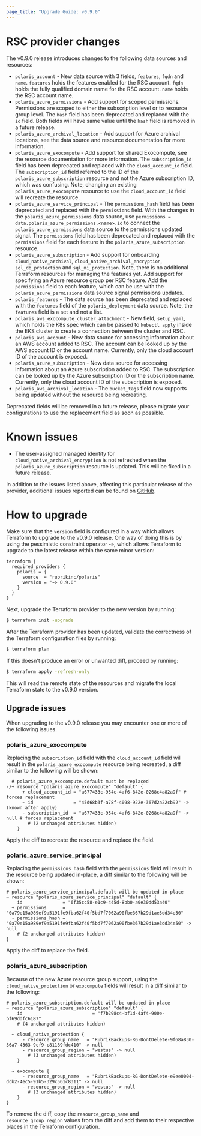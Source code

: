 ```yaml
---
page_title: "Upgrade Guide: v0.9.0"
---
```


# RSC provider changes
The v0.9.0 release introduces changes to the following data sources and resources:
* `polaris_account` - New data source with 3 fields, `features`, `fqdn` and `name`. `features` holds the features
  enabled for the RSC account. `fqdn` holds the fully qualified domain name for the RSC account. `name` holds the RSC
  account name.
* `polaris_azure_permissions` - Add support for scoped permissions. Permissions are scoped to either the subscription
  level or to resource group level. The `hash` field has been deprecated and replaced with the `id` field. Both fields
  will have same value until the `hash` field is removed in a future release.
* `polaris_azure_archival_location` - Add support for Azure archival locations, see the data source and resource
  documentation for more information.
* `polaris_azure_exocompute` - Add support for shared Exocompute, see the resource documentation for more information.
  The `subscription_id` field has been deprecated and replaced with the `cloud_account_id` field. The `subscription_id`
  field referred to the ID of the `polaris_azure_subscription` resource and not the Azure subscription ID, which was
  confusing. Note, changing an existing `polaris_azure_exocompute` resource to use the `cloud_account_id` field will
  recreate the resource.
* `polaris_azure_service_principal` - The `permissions_hash` field has been deprecated and replaced with the
  `permissions` field. With the changes in the `polaris_azure_permissions` data source, use
  `permissions = data.polaris_azure_permissions.<name>.id` to connect the `polaris_azure_permissions` data source to
  the permissions updated signal. The `permissions` field has been deprecated and replaced with the `permissions` field
  for each feature in the `polaris_azure_subscription` resource.
* `polaris_azure_subscription` - Add support for onboarding `cloud_native_archival`, `cloud_native_archival_encryption`,
  `sql_db_protection` and `sql_mi_protection`. Note, there is no additional Terraform resources for managing the
  features yet. Add support for specifying an Azure resource group per RSC feature. Add the `permissions` field to each
  feature, which can be use with the `polaris_azure_permissions` data source signal permissions updates.
* `polaris_features` - The data source has been deprecated and replaced with the `features` field of the
  `polaris_deployment` data source. Note, the `features` field is a set and not a list.
* `polaris_aws_exocompute_cluster_attachment` - New field, `setup_yaml`, which holds the K8s spec which can be passed
  to `kubectl apply` inside the EKS cluster to create a connection between the cluster and RSC.
* `polaris_aws_account` - New data source for accessing information about an AWS account added to RSC. The account can
  be looked up by the AWS account ID or the account name. Currently, only the cloud account ID of the account is
  exposed.
* `polaris_azure_subscription` - New data source for accessing information about an Azure subscription added to RSC.
  The subscription can be looked up by the Azure subscription ID or the subscription name. Currently, only the cloud
  account ID of the subscription is exposed.
* `polaris_aws_archival_location` - The `bucket_tags` field now supports being updated without the resource being
  recreating.

Deprecated fields will be removed in a future release, please migrate your configurations to use the replacement field
as soon as possible.

# Known issues
* The user-assigned managed identity for `cloud_native_archival_encryption` is not refreshed when the
  `polaris_azure_subscription` resource is updated. This will be fixed in a future release.

In addition to the issues listed above, affecting this particular release of the provider, additional issues reported
can be found on [GitHub](https://github.com/rubrikinc/terraform-provider-polaris/issues).

# How to upgrade
Make sure that the `version` field is configured in a way which allows Terraform to upgrade to the v0.9.0 release. One
way of doing this is by using the pessimistic constraint operator `~>`, which allows Terraform to upgrade to the latest
release within the same minor version:
```hcl
terraform {
  required_providers {
    polaris = {
      source  = "rubrikinc/polaris"
      version = "~> 0.9.0"
    }
  }
}
```
Next, upgrade the Terraform provider to the new version by running:
```bash
$ terraform init -upgrade
```
After the Terraform provider has been updated, validate the correctness of the Terraform configuration files by running:
```bash
$ terraform plan
```
If this doesn't produce an error or unwanted diff, proceed by running:
```bash
$ terraform apply -refresh-only
```
This will read the remote state of the resources and migrate the local Terraform state to the v0.9.0 version.

## Upgrade issues
When upgrading to the v0.9.0 release you may encounter one or more of the following issues.

### polaris_azure_exocompute
Replacing the `subscription_id` field with the `cloud_account_id` field will result in the `polaris_azure_exocompute`
resource being recreated, a diff similar to the following will be shown:
```hcl
  # polaris_azure_exocompute.default must be replaced
-/+ resource "polaris_azure_exocompute" "default" {
      + cloud_account_id = "a677433c-954c-4af6-842e-0268c4a82a9f" # forces replacement
      ~ id               = "45d68b3f-a78f-4098-922e-367d2a22cb92" -> (known after apply)
      - subscription_id  = "a677433c-954c-4af6-842e-0268c4a82a9f" -> null # forces replacement
        # (2 unchanged attributes hidden)
    }
```
Apply the diff to recreate the resource and replace the field.

### polaris_azure_service_principal
Replacing the `permissions_hash` field with the `permissions` field will result in the resource being updated in-place,
a diff similar to the following will be shown:
```hcl
# polaris_azure_service_principal.default will be updated in-place
~ resource "polaris_azure_service_principal" "default" {
    id               = "6f35cc58-e1c9-445d-8bb0-a0e30dd53a40"
  + permissions      = "0a79e15a989ef9a5191fe9fba62f40f5bd7f7062a90fbe367b29d1ae3dd34e50"
  - permissions_hash = "0a79e15a989ef9a5191fe9fba62f40f5bd7f7062a90fbe367b29d1ae3dd34e50" -> null
    # (2 unchanged attributes hidden)
}
```
Apply the diff to replace the field.

### polaris_azure_subscription
Because of the new Azure resource group support, using the `cloud_native_protection` or `exocompute` fields will result
in a diff similar to the following:
```hcl
# polaris_azure_subscription.default will be updated in-place
~ resource "polaris_azure_subscription" "default" {
    id                          = "f7b298c4-bf1d-4af4-900e-bf69ddfc6187"
    # (4 unchanged attributes hidden)

  ~ cloud_native_protection {
      - resource_group_name   = "RubrikBackups-RG-DontDelete-9f68a830-36a7-4363-9cf9-c81189fdc410" -> null
      - resource_group_region = "westus" -> null
        # (3 unchanged attributes hidden)
    }

  ~ exocompute {
      - resource_group_name   = "RubrikBackups-RG-DontDelete-e9ee0004-dcb2-4ec5-91b5-329c561c8311" -> null
      - resource_group_region = "westus" -> null
        # (3 unchanged attributes hidden)
    }
}
```
To remove the diff, copy the `resource_group_name` and `resource_group_region` values from the diff and add them to
their respective places in the Terraform configuration.
